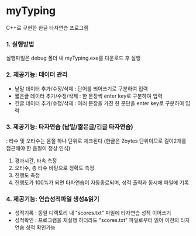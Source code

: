# myTyping
C++로 구현한 한글 타자연습 프로그램

### 1. 실행방법
실행파일은 debug 폴더 내 myTyping.exe를 다운로드 후 실행

### 2. 제공기능: 데이터 관리
- 낱말 데이터 추가/수정/삭제 : 단어를 띄어쓰기로 구분하여 입력
- 짧은글 데이터 추가/수정/삭제 : 한 문장씩 enter key로 구분하여 입력
- 긴글 데이터 추가/수정/삭제 : 여러 문장을 가진 한 문단을 enter key로 구분하여 입력

### 3. 제공기능: 타자연습 (낱말/짧은글/긴글 타자연습)
: 타수 및 오타수는 음절 하나 단위로 체크된다 (한글은 2bytes 단위이므로 길이2개를 접근해야 한 음절이 정상 인식)
1) 경과시간, 타속 측정
2) 오타수, 총 타수 바탕으로 정확도 측정
3) 진행도 측정
4) 진행도가 100%가 되면 타자연습이 자동종료되며, 성적 출력과 동시에 파일에 기록

### 4. 제공기능: 연습성적파일 생성&읽기
- 성적기록 : 동일 디렉토리 내 "scores.txt" 파일에 타자연습 성적 이어쓰기
- 성적확인 : 프로그램을 재실행 하더라도 "scores.txt" 파일로부터 읽어 이전의 타자연습 성적 확인가능

